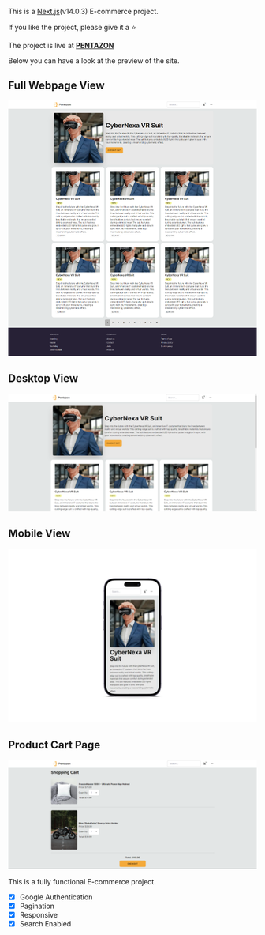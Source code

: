 This is a [Next.js](https://nextjs.org/)(v14.0.3) E-commerce project.

If you like the project, please give it a ⭐

The project is live at [**PENTAZON**](https://next-js-ecommerce-amber-one.vercel.app/)

Below you can have a look at the preview of the site. 

## Full Webpage View

![Screenshot](./readmeAssets/FullPage.png)


## Desktop View

![Screenshot](./readmeAssets/DesktopView.png)

## Mobile View

![Screenshot](./readmeAssets/MobileView.jpg)

## Product Cart Page

![Screenshot](./readmeAssets/ProductCart.png)


This is a fully functional E-commerce project.
- [x] Google Authentication
- [x] Pagination
- [x] Responsive
- [x] Search Enabled